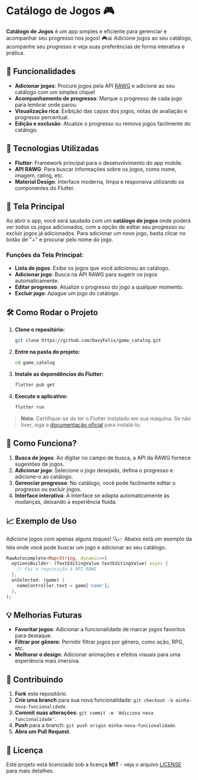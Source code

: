 
# Catálogo de Jogos 🎮

**Catálogo de Jogos** é um app simples e eficiente para gerenciar e acompanhar seu progresso nos jogos! 🎮📊 Adicione jogos ao seu catálogo, acompanhe seu progresso e veja suas preferências de forma interativa e prática.

## 🚀 Funcionalidades

- **Adicionar jogos**: Procure jogos pela API [RAWG](https://rawg.io/) e adicione ao seu catálogo com um simples clique!
- **Acompanhamento de progresso**: Marque o progresso de cada jogo para lembrar onde parou.
- **Visualização rica**: Exibição das capas dos jogos, notas de avaliação e progresso percentual.
- **Edição e exclusão**: Atualize o progresso ou remova jogos facilmente do catálogo.

## 🧰 Tecnologias Utilizadas

- **Flutter**: Framework principal para o desenvolvimento do app mobile.
- **API RAWG**: Para buscar informações sobre os jogos, como nome, imagem, rating, etc.
- **Material Design**: Interface moderna, limpa e responsiva utilizando os componentes do Flutter.

## 📸 Tela Principal

Ao abrir o app, você será saudado com um **catálogo de jogos** onde poderá ver todos os jogos adicionados, com a opção de editar seu progresso ou excluir jogos já adicionados. Para adicionar um novo jogo, basta clicar no botão de "+" e procurar pelo nome do jogo.

### Funções da Tela Principal:
- **Lista de jogos**: Exibe os jogos que você adicionou ao catálogo.
- **Adicionar jogo**: Busca na API RAWG para sugerir os jogos automaticamente.
- **Editar progresso**: Atualize o progresso do jogo a qualquer momento.
- **Excluir jogo**: Apague um jogo do catálogo.

## 🛠 Como Rodar o Projeto

1. **Clone o repositório:**
   ```bash
   git clone https://github.com/DavyFelix/game_catalog.git
   ```

2. **Entre na pasta do projeto:**
   ```bash
   cd game_catalog
   ```

3. **Instale as dependências do Flutter:**
   ```bash
   flutter pub get
   ```

4. **Execute o aplicativo:**
   ```bash
   flutter run
   ```

> **Nota**: Certifique-se de ter o Flutter instalado em sua máquina. Se não tiver, siga a [documentação oficial](https://flutter.dev/docs/get-started/install) para instalá-lo.

## 📱 Como Funciona?

1. **Busca de jogos**: Ao digitar no campo de busca, a API da RAWG fornece sugestões de jogos.
2. **Adicionar jogo**: Selecione o jogo desejado, defina o progresso e adicione-o ao catálogo.
3. **Gerenciar progresso**: No catálogo, você pode facilmente editar o progresso ou excluir jogos.
4. **Interface interativa**: A interface se adapta automaticamente às mudanças, deixando a experiência fluida.

## 📈 Exemplo de Uso

Adicione jogos com apenas alguns toques! 🔍📈 Abaixo está um exemplo da tela onde você pode buscar um jogo e adicionar ao seu catálogo.

```dart
RawAutocomplete<Map<String, dynamic>>(
  optionsBuilder: (TextEditingValue textEditingValue) async {
    // Faz a requisição à API RAWG
  },
  onSelected: (game) {
    nameController.text = game['name'];
  },
);
```

## 💡 Melhorias Futuras

- **Favoritar jogos**: Adicionar a funcionalidade de marcar jogos favoritos para destaque.
- **Filtrar por gênero**: Permitir filtrar jogos por gênero, como ação, RPG, etc.
- **Melhorar o design**: Adicionar animações e efeitos visuais para uma experiência mais imersiva.

## 🤝 Contribuindo

1. **Fork** este repositório.
2. **Crie uma branch** para sua nova funcionalidade: `git checkout -b minha-nova-funcionalidade`.
3. **Commit suas alterações**: `git commit -m 'Adiciona nova funcionalidade'`.
4. **Push** para a branch: `git push origin minha-nova-funcionalidade`.
5. **Abra um Pull Request**.

## 📄 Licença

Este projeto está licenciado sob a licença **MIT** - veja o arquivo [LICENSE](LICENSE) para mais detalhes.
